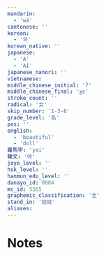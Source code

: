 ```yaml
---
mandarin:
  - 'wá'
cantonese: ''
korean:
  - '와'
korean_native: ''
japanese:
  - 'A'
  - 'AI'
japanese_nanori: ''
vietnamese:
middle_chinese_initial: 'ʔ'
middle_chinese_final: 'ɣɛ'
stroke_count: ''
radical: '女'
skip_number: '1-3-6'
grade_level: '名'
pos: ''
english:
  - 'beautiful'
  - 'doll'
羅馬字: 'yai'
韓文: '얘'
joyo_level: ''
hsk_level: ''
hanmun_edu_level: ''
danayo_id: 8084
mc_id: 5565
graphemic_classification: '圭'
stand_in: '娃娃'
aliases:
---
```


# Notes
